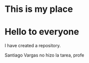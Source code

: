 # This is my place

# Hello to everyone

I have created a repository.

Santiago Vargas no hizo la tarea, profe